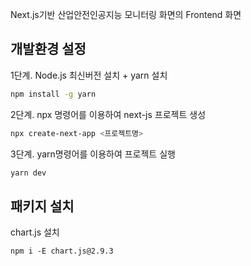 Next.js기반 산업안전인공지능 모니터링 화면의 Frontend 화면 

## 개발환경 설정

1단계. Node.js 최신버전 설치 + yarn 설치 
```bash
npm install -g yarn
```

2단계. npx 명령어를 이용하여 next-js 프로젝트 생성
```bash
npx create-next-app <프로젝트명>
```

3단계. yarn명령어를 이용하여 프로젝트 실행
```bash
yarn dev 
```

## 패키지 설치 
chart.js 설치 
```
npm i -E chart.js@2.9.3
```
